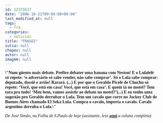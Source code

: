 ```yaml
---
id: 12373637
date: "2006-10-21T09:09:00+00:00"
last_modified_at: null
tags:
  - fra
categories:
  - noticias
title: "FRASES"
sutia: null
chapeu: null
autor: null
imagem: null
---
```

<p><P><FONT face=Verdana><STRONG>\"Num güento mais debate. Prefiro debater uma banana com Neston! E o Lulalelé só repete: ‘o adversário só sabe vender, não sabe comprar’. Só o Lula sabe comprar: deputado, dossiê e avião! Rarará. (...) E por que o Geraldo Picolé de Chuchu só repete: ‘Você, que está em casa! Você, que está em casa’. E quem tá no motel? Tem tara pra tudo! ‘Meu bem, vamos assistir ao debate no motel?’(...) E eu tenho uma sugestão pro Geraldo derrubar o Lula. Tem um cavalo que corre no Jockey Club de Buenos Aires chamado El Seka Lula. Compra o cavalo, importa o cavalo. Cavalo argentino derruba o Lula.\"</STRONG></FONT></P></p>
<p><P><FONT face=Verdana><EM>De José Simão, na Folha de S.Paulo de hoje (assinante, leia </EM><STRONG><A href=\"https://www1.folha.uol.com.br/fsp/ilustrad/fq2110200603.htm\" target=_blank>aqui</A></STRONG><EM> a coluna completa)</EM></FONT></P> </p>
